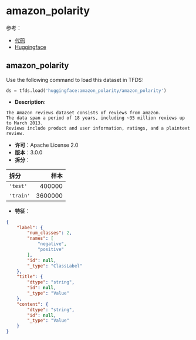 # amazon_polarity

参考：

- [代码](https://github.com/huggingface/datasets/blob/master/datasets/amazon_polarity)
- [Huggingface](https://huggingface.co/datasets/amazon_polarity)

## amazon_polarity

Use the following command to load this dataset in TFDS:

```python
ds = tfds.load('huggingface:amazon_polarity/amazon_polarity')
```

- **Description**:

```
The Amazon reviews dataset consists of reviews from amazon.
The data span a period of 18 years, including ~35 million reviews up to March 2013.
Reviews include product and user information, ratings, and a plaintext review.
```

- **许可**：Apache License 2.0
- **版本**：3.0.0
- **拆分**：

拆分 | 样本
:-- | --:
`'test'` | 400000
`'train'` | 3600000

- **特征**：

```json
{
    "label": {
        "num_classes": 2,
        "names": [
            "negative",
            "positive"
        ],
        "id": null,
        "_type": "ClassLabel"
    },
    "title": {
        "dtype": "string",
        "id": null,
        "_type": "Value"
    },
    "content": {
        "dtype": "string",
        "id": null,
        "_type": "Value"
    }
}
```
